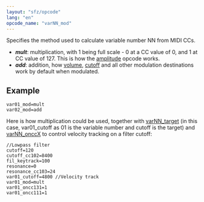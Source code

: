 ```yaml
---
layout: "sfz/opcode"
lang: "en"
opcode_name: "varNN_mod"
---
```

Specifies the method used to calculate variable number NN from MIDI CCs.

- ***mult***: multiplication, with 1 being full scale - 0 at a CC value of 0,
              and 1 at CC value of 127.
              This is how the [amplitude](amplitude) opcode works.
- ***add***: addition, how [volume](volume), [cutoff](cutoff) and all other
             modulation destinations work by default when modulated.

## Example

```
var01_mod=mult
var02_mod=add
```

Here is how multiplication could be used, together with [varNN_target](varNN_target)
(in this case, var01_cutoff as 01 is the variable number and cutoff is the target) and [varNN_onccX](varNN_onccX) to control velocity tracking on a filter cutoff:

```
//Lowpass filter
cutoff=120
cutoff_cc102=8400
fil_keytrack=100
resonance=0
resonance_cc103=24
var01_cutoff=4800 //Velocity track
var01_mod=mult
var01_oncc131=1
var01_oncc111=1
```
